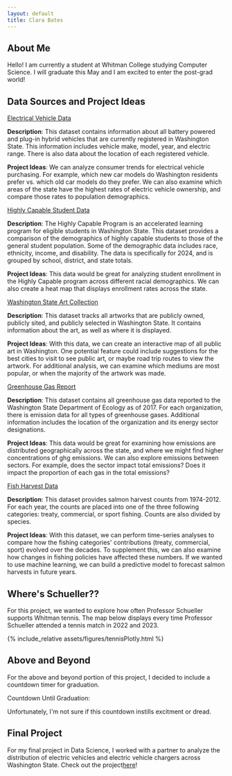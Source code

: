 ```yaml
---
layout: default
title: Clara Bates
---
```


## About Me
<div id="about-me"></div>

Hello! I am currently a student at Whitman College studying Computer Science. I will graduate this May and I am excited to enter the post-grad world!

## Data Sources and Project Ideas
<div id="data-sources"></div>

[Electrical Vehicle Data](https://catalog.data.gov/dataset/electric-vehicle-population-data)

**Description**: This dataset contains information about all battery powered and plug-in hybrid vehicles that are currently registered in Washington State. This information includes vehicle make, model, year, and electric range. There is also data about the location of each registered vehicle.

**Project Ideas**: We can analyze consumer trends for electrical vehicle purchasing. For example, which new car models do Washington residents prefer vs. which old car models do they prefer. We can also examine which areas of the state have the highest rates of electric vehicle ownership, and compare those rates to population demographics.

[Highly Capable Student Data](https://catalog.data.gov/dataset/2024-school-year-highly-capable-data)

**Description**: The Highly Capable Program is an accelerated learning program for eligible students in Washington State. This dataset provides a comparison of the demographics of highly capable students to those of the general student population. Some of the demographic data includes race, ethnicity, income, and disability. The data is specifically for 2024, and is grouped by school, district, and state totals.

**Project Ideas**: This data would be great for analyzing student enrollment in the Highly Capable program across different racial demographics. We can also create a heat map that displays enrollment rates across the state. 

[Washington State Art Collection](https://catalog.data.gov/dataset/washingtons-state-art-collection-2024-07-15)

**Description**: This dataset tracks all artworks that are publicly owned, publicly sited, and publicly selected in Washington State. It contains information about the art, as well as where it is displayed.

**Project Ideas**: With this data, we can create an interactive map of all public art in Washington. One potential feature could include suggestions for the best cities to visit to see public art, or maybe road trip routes to view the artwork. For additional analysis, we can examine which mediums are most popular, or when the majority of the artwork was made.

[Greenhouse Gas Report](https://catalog.data.gov/dataset/washingtons-state-art-collection-2024-07-15)

**Description**: This dataset contains all greenhouse gas data reported to the Washington State Department of Ecology as of 2017. For each organization, there is emission data for all types of greenhouse gases. Additional information includes the location of the organization and its energy sector designations.

**Project Ideas**: This data would be great for examining how emissions are distributed geographically across the state, and where we might find higher concentrations of ghg emissions. We can also explore emissions between sectors. For example, does the sector impact total emissions? Does it impact the proportion of each gas in the total emissions?

[Fish Harvest Data](https://catalog.data.gov/dataset/washington-anadromous-fish-harvest-data-1974-2012)

**Description**: This dataset provides salmon harvest counts from 1974-2012. For each year, the counts are placed into one of the three following categories: treaty, commercial, or sport fishing. Counts are also divided by species.

**Project Ideas**: With this dataset, we can perform time-series analyses to compare how the fishing categories' contributions (treaty, commercial, sport) evolved over the decades. To supplement this, we can also examine how changes in fishing policies have affected these numbers. If we wanted to use machine learning, we can build a predictive model to forecast salmon harvests in future years. 

## Where's Schueller??
<div id="wheres-schueller"></div>

For this project, we wanted to explore how often Professor Schueller supports Whitman tennis. The map below displays every time Professor Schueller attended a tennis match in 2022 and 2023.

{% include_relative assets/figures/tennisPlotly.html %}

## Above and Beyond
<div id="above-and-beyond"></div>

For the above and beyond portion of this project, I decided to include a countdown timer for graduation. 

<div id="countdown">
    <p>Countdown Until Graduation:</p>
    <div id="timer"></div>
</div>

Unfortunately, I'm not sure if this countdown instills excitment or dread.

## Final Project
<div id="final-project"></div>

For my final project in Data Science, I worked with a partner to analyze the distribution of electric vehicles and electric vehicle chargers across Washington State. Check out the project[here](https://clarabates.github.io/hw10/)!

